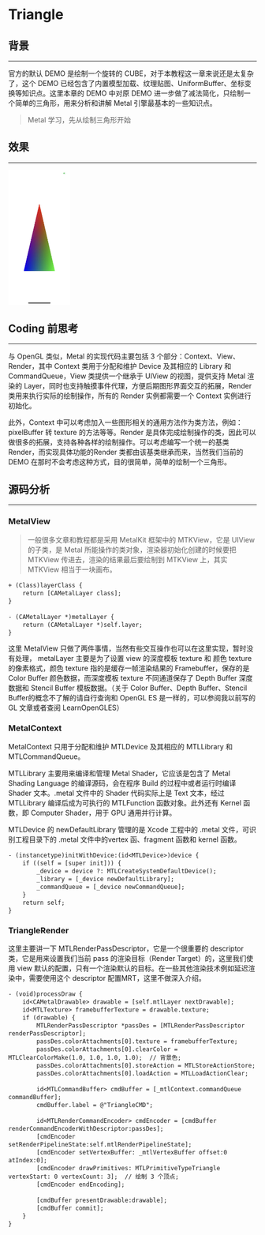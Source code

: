 # Triangle

## 背景
-------------
官方的默认 DEMO 是绘制一个旋转的 CUBE，对于本教程这一章来说还是太复杂了，这个 DEMO 已经包含了内置模型加载、纹理贴图、UniformBuffer、坐标变换等知识点。这里本章的 DEMO 中对原 DEMO 进一步做了减法简化，只绘制一个简单的三角形，用来分析和讲解 Metal 引擎最基本的一些知识点。

> Metal 学习，先从绘制三角形开始

## 效果
-------------

<img src="res/Triangle-result.jpeg" width="25%" height="25%">

## Coding 前思考
-------------

与 OpenGL 类似，Metal 的实现代码主要包括 3 个部分：Context、View、Render，其中 Context 类用于分配和维护 Device 及其相应的 Library 和 CommandQueue，View 类提供一个继承于 UIView 的视图，提供支持 Metal 渲染的 Layer，同时也支持触摸事件代理，方便后期图形界面交互的拓展，Render 类用来执行实际的绘制操作，所有的 Render 实例都需要一个 Context 实例进行初始化。

此外，Context 中可以考虑加入一些图形相关的通用方法作为类方法，例如：pixelBuffer 转 texture 的方法等等。Render 是具体完成绘制操作的类，因此可以做很多的拓展，支持各种各样的绘制操作。可以考虑编写一个统一的基类 Render，而实现具体功能的Render 类都由该基类继承而来，当然我们当前的 DEMO 在那时不会考虑这种方式，目的很简单，简单的绘制一个三角形。

## 源码分析
-------------

### MetalView

> 一般很多文章和教程都是采用 MetalKit 框架中的 MTKView，它是 UIView 的子类，是 Metal 所能操作的类对象，渲染器初始化创建的时候要把 MTKView 传进去，渲染的结果最后要绘制到 MTKView 上，其实 MTKView 相当于一块画布。

```objc
+ (Class)layerClass {
    return [CAMetalLayer class];
}

- (CAMetalLayer *)metalLayer {
    return (CAMetalLayer *)self.layer;
}
```

这里 MetalView 只做了两件事情，当然有些交互操作也可以在这里实现，暂时没有处理， metalLayer 主要是为了设置 view 的深度模板 texture 和 颜色 texture 的像素格式，颜色 texture 指的是缓存一帧渲染结果的 Framebuffer，保存的是 Color Buffer 颜色数据，而深度模板 texture 不同通道保存了 Depth Buffer 深度数据和 Stencil Buffer 模板数据。（关于 Color Buffer、Depth Buffer、Stencil Buffer的概念不了解的请自行查询和 OpenGL ES 是一样的，可以参阅我以前写的 GL 文章或者查阅 LearnOpenGLES）


### MetalContext

MetalContext 只用于分配和维护 MTLDevice 及其相应的 MTLLibrary 和 MTLCommandQueue。

MTLLibrary 主要用来编译和管理 Metal Shader，它应该是包含了 Metal Shading Language 的编译源码，会在程序 Build 的过程中或者运行时编译 Shader 文本。.metal 文件中的 Shader 代码实际上是 Text 文本，经过 MTLLibrary 编译后成为可执行的 MTLFunction 函数对象。此外还有 Kernel 函数，即 Computer Shader，用于 GPU 通用并行计算。

MTLDevice 的 newDefaultLibrary 管理的是 Xcode 工程中的 .metal 文件，可识别工程目录下的 .metal 文件中的vertex 函、fragment 函数和 kernel 函数。

```objc
- (instancetype)initWithDevice:(id<MTLDevice>)device {
    if ((self = [super init])) {
        _device = device ?: MTLCreateSystemDefaultDevice();
        _library = [_device newDefaultLibrary];
        _commandQueue = [_device newCommandQueue];
    }
    return self;
}
```

### TriangleRender

这里主要讲一下 MTLRenderPassDescriptor，它是一个很重要的 descriptor 类，它是用来设置我们当前 pass 的渲染目标（Render Target）的，这里我们使用 view 默认的配置，只有一个渲染默认的目标。在一些其他渲染技术例如延迟渲染中，需要使用这个 descriptor 配置MRT，这里不做深入介绍。

```objc
- (void)processDraw {
    id<CAMetalDrawable> drawable = [self.mtlLayer nextDrawable];
    id<MTLTexture> framebufferTexture = drawable.texture;
    if (drawable) {
        MTLRenderPassDescriptor *passDes = [MTLRenderPassDescriptor renderPassDescriptor];
        passDes.colorAttachments[0].texture = framebufferTexture;
        passDes.colorAttachments[0].clearColor = MTLClearColorMake(1.0, 1.0, 1.0, 1.0);  // 背景色;
        passDes.colorAttachments[0].storeAction = MTLStoreActionStore;
        passDes.colorAttachments[0].loadAction = MTLLoadActionClear;
        
        id<MTLCommandBuffer> cmdBuffer = [_mtlContext.commandQueue commandBuffer];
        cmdBuffer.label = @"TriangleCMD";
        
        id<MTLRenderCommandEncoder> cmdEncoder = [cmdBuffer renderCommandEncoderWithDescriptor:passDes];
        [cmdEncoder setRenderPipelineState:self.mtlRenderPipelineState];
        [cmdEncoder setVertexBuffer: _mtlVertexBuffer offset:0 atIndex:0];
        [cmdEncoder drawPrimitives: MTLPrimitiveTypeTriangle vertexStart: 0 vertexCount: 3];  // 绘制 3 个顶点;
        [cmdEncoder endEncoding];
        
        [cmdBuffer presentDrawable:drawable];
        [cmdBuffer commit];
    }
}
```